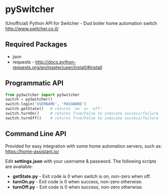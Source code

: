 # pySwitcher
(Unofficial) Python API for Switcher - Dud boiler home automation switch http://www.switcher.co.il/

Required Packages
-----------------
* json
* requests - http://docs.python-requests.org/en/master/user/install/#install

Programmatic API
----------------

```python
from pySwitcher import pySwitcher
switch = pySwitcher()
switch.login('USERNAME', 'PASSWORD')
switch.getState()   # returns 'on' or 'off'
switch.turnOn()     # returns True/False to indicate success/failure
switch.turnOff()    # returns True/False to indicate success/failure
```

Command Line API
----------------
Provided for easy integration with some home automation servers, such as: https://home-assistant.io/

Edit **settings.json** with your username & password. The following scripts are available:

* **getState.py** - Exit code is 0 when switch is on, non-zero when off.
* **turnOn.py** - Exit code is 0 when success, non-zero otherwise.
* **turnOff.py** - Exit code is 0 when success, non-zero otherwise.